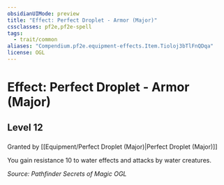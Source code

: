 ```yaml
---
obsidianUIMode: preview
title: "Effect: Perfect Droplet - Armor (Major)"
cssclasses: pf2e,pf2e-spell
tags:
  - trait/common
aliases: "Compendium.pf2e.equipment-effects.Item.Tioloj3bTlFnQDqa"
license: OGL
---
```

# Effect: Perfect Droplet - Armor (Major)
## Level 12
### 






Granted by [[Equipment/Perfect Droplet (Major)|Perfect Droplet (Major)]]

You gain resistance 10 to water effects and attacks by water creatures.

*Source: Pathfinder Secrets of Magic*
*OGL*
